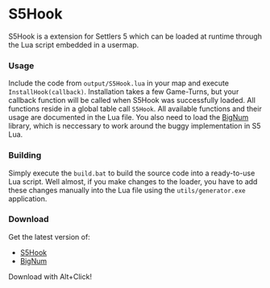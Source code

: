 # S5Hook

S5Hook is a extension for Settlers 5 which can be loaded at runtime through the Lua script embedded in a usermap.

### Usage
Include the code from `output/S5Hook.lua` in your map and execute `InstallHook(callback)`. Installation takes a few Game-Turns, but your callback function will be called when S5Hook was successfully loaded. All functions reside in a global table call `S5Hook`. All available functions and their usage are documented in the Lua file.
You also need to load the [BigNum](http://oss.digirati.com.br/luabignum/bn/) library, which is neccessary to work around the buggy implementation in S5 Lua.

### Building
Simply execute the `build.bat` to build the source code into a ready-to-use Lua script.
Well almost, if you make changes to the loader, you have to add these changes manually into the Lua file using the ``utils/generator.exe`` application.

### Download
Get the latest version of:

 - [S5Hook](https://bitbucket.org/dbeinder/s5hook/raw/tip/output/S5Hook.lua)
 - [BigNum](https://bitbucket.org/dbeinder/s5hook/raw/tip/utils/BigNum.lua)

Download with Alt+Click!